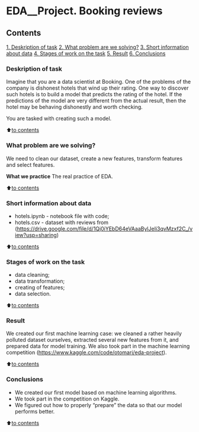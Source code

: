 # EDA__Project. Booking reviews

## Contents
[1. Deskription of task](https://github.com/Odomari/homework_sf_data_science/tree/master/EDA%EF%BC%BFProject/README.md#Deskription-of-task)
[2. What problem are we solving?](https://github.com/Odomari/homework_sf_data_science/tree/master/EDA%EF%BC%BFProject/README.md#What-problem-are-we-solving?)
[3. Short information about data](https://github.com/Odomari/homework_sf_data_science/tree/master/EDA%EF%BC%BFProject/README.md#Short-information-about-data)
[4. Stages of work on the task](https://github.com/Odomari/homework_sf_data_science/tree/master/EDA%EF%BC%BFProject/README.md#Stages-of-work-on-the-task)
[5. Result](https://github.com/Odomari/homework_sf_data_science/tree/master/EDA%EF%BC%BFProject/README.md#Result)
[6. Conclusions](https://github.com/Odomari/homework_sf_data_science/tree/master/EDA%EF%BC%BFProject/README.md#Conclusions)

### Deskription of task
Imagine that you are a data scientist at Booking. One of the problems of the company is dishonest hotels that wind up their rating. One way to discover such hotels is to build a model that predicts the rating of the hotel. If the predictions of the model are very different from the actual result, then the hotel may be behaving dishonestly and worth checking.

You are tasked with creating such a model.

:arrow_up:[to contents](https://github.com/Odomari/homework_sf_data_science/tree/master/EDA%EF%BC%BFProject/README.md#Contents)

### What problem are we solving?
We need to clean our dataset, create a new features, transform features and select features.

**What we practice**
The real practice of EDA.

:arrow_up:[to contents](https://github.com/Odomari/homework_sf_data_science/tree/master/EDA%EF%BC%BFProject/README.md#Contents)

### Short information about data
- hotels.ipynb - notebook file with code;
- hotels.csv - dataset with reviews from (https://drive.google.com/file/d/1Qj0iYEbD64eVAaaBylJeIi3qvMzxf2C_/view?usp=sharing)

:arrow_up:[to contents](https://github.com/Odomari/homework_sf_data_science/tree/master/EDA%EF%BC%BFProject/README.md#Contents)

### Stages of work on the task
- data cleaning;
- data transformation;
- creating of features;
- data selection.

:arrow_up:[to contents](https://github.com/Odomari/homework_sf_data_science/tree/master/EDA%EF%BC%BFProject/README.md#Contents)

### Result
We created our first machine learning case: we cleaned a rather heavily polluted dataset ourselves, extracted several new features from it, and prepared data for model training. We also took part in the machine learning competition (https://www.kaggle.com/code/otomari/eda-project).

:arrow_up:[to contents](https://github.com/Odomari/homework_sf_data_science/tree/master/EDA%EF%BC%BFProject/README.md#Contents)

### Conclusions
- We created our first model based on machine learning algorithms.
- We took part in the competition on Kaggle.
- We figured out how to properly “prepare” the data so that our model performs better.

:arrow_up:[to contents](https://github.com/Odomari/homework_sf_data_science/tree/master/EDA%EF%BC%BFProject/README.md#Contents)
